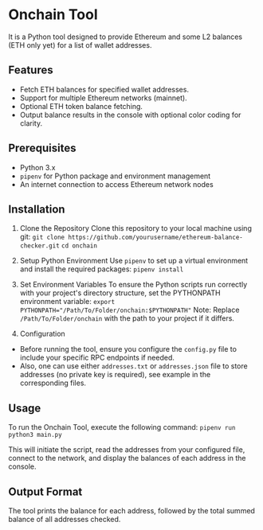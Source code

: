 # Onchain Tool
It is a Python tool designed to provide Ethereum and some L2 balances (ETH only yet) for a list of wallet addresses. 

## Features
- Fetch ETH balances for specified wallet addresses.
- Support for multiple Ethereum networks (mainnet).
- Optional ETH token balance fetching.
- Output balance results in the console with optional color coding for clarity.

## Prerequisites
- Python 3.x
- `pipenv` for Python package and environment management
- An internet connection to access Ethereum network nodes

## Installation
1. Clone the Repository
Clone this repository to your local machine using git:
`git clone https://github.com/yourusername/ethereum-balance-checker.git`
`cd onchain`

2. Setup Python Environment
Use `pipenv` to set up a virtual environment and install the required packages:
`pipenv install`

3. Set Environment Variables
To ensure the Python scripts run correctly with your project's directory structure, set the PYTHONPATH environment variable:
`export PYTHONPATH="/Path/To/Folder/onchain:$PYTHONPATH"`
Note: Replace `/Path/To/Folder/onchain` with the path to your project if it differs.

4. Configuration
- Before running the tool, ensure you configure the `config.py` file to include your specific RPC endpoints if needed. 
- Also, one can use either `addresses.txt` or `addresses.json` file to store addresses (no private key is required), see example in the corresponding files.

## Usage
To run the Onchain Tool, execute the following command:
`pipenv run python3 main.py`

This will initiate the script, read the addresses from your configured file, connect to the network, and display the balances of each address in the console.

## Output Format
The tool prints the balance for each address, followed by the total summed balance of all addresses checked.